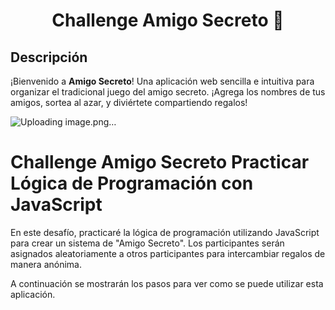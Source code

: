 <h1 align="center"> Challenge Amigo Secreto 🎁 </h1>

## Descripción

¡Bienvenido a **Amigo Secreto**!
Una aplicación web sencilla e intuitiva para organizar el tradicional juego del amigo secreto. ¡Agrega los nombres de tus amigos, sortea al azar, y diviértete compartiendo regalos!

![Uploading image.png…]()

<h1> Challenge Amigo Secreto Practicar Lógica de Programación con JavaScript </h1>

<p> En este desafío, practicaré la lógica de programación utilizando JavaScript para crear un sistema de "Amigo Secreto". Los participantes serán asignados aleatoriamente a otros participantes para intercambiar regalos de manera anónima. </p>

<p> A continuación se mostrarán los pasos para ver como se puede utilizar esta aplicación. </p>
